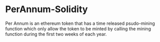 # PerAnnum-Solidity
Per Annum is an ethereum token that has a time released psudo-mining function which only allow the token to be minted by calling the mining function during the first two weeks of each year.

